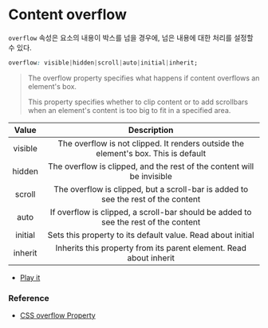 # Content overflow

`overflow` 속성은 요소의 내용이 박스를 넘을 경우에, 넘은 내용에 대한 처리를 설정할 수 있다.

```css
overflow: visible|hidden|scroll|auto|initial|inherit;
```

>The overflow property specifies what happens if content overflows an element's box.
>
>This property specifies whether to clip content or to add scrollbars when an element's content is too big to fit in a specified area.

| Value | Description |
| :---: | :---------: |
| visible | The overflow is not clipped. It renders outside the element's box. This is default |
| hidden | The overflow is clipped, and the rest of the content will be invisible |
| scroll | The overflow is clipped, but a scroll-bar is added to see the rest of the content |
| auto | If overflow is clipped, a scroll-bar should be added to see the rest of the content |
| initial | Sets this property to its default value. Read about initial |
| inherit | Inherits this property from its parent element. Read about inherit |

* [Play it](http://www.w3schools.com/cssref/playit.asp?filename=playcss_overflow&preval=hidden)

### Reference

* [CSS overflow Property](http://www.w3schools.com/cssref/pr_pos_overflow.asp)